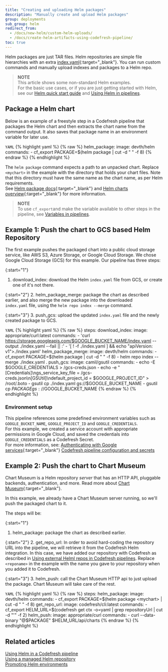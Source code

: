 ```yaml
---
title: "Creating and uploading Helm packages"
description: "Manually create and upload Helm packages"
group: deployments
sub_group: helm
redirect_from:
  - /docs/new-helm/custom-helm-uploads/
  - /docs/create-helm-artifacts-using-codefresh-pipeline/
toc: true
---
```


Helm packages are just TAR files. Helm repositories are simple file hierarchies with an extra [index.yaml](https://helm.sh/docs/developing_charts/#the-chart-repository-structure){:target="\_blank"}.
You can run custom commands and manually upload indexes and packages to a Helm repo.

>**NOTE**   
  This article shows some non-standard Helm examples.  
  For the basic use cases, or if you are just getting started with Helm, see our [Helm quick start guide]({{site.baseurl}}/docs/quick-start/ci-quick-start/deploy-with-helm/)  and [Using Helm in pipelines]({{site.baseurl}}/docs/deployments/helm/using-helm-in-codefresh-pipeline/).

## Package a Helm chart
Below is an example of a freestyle step in a Codefresh pipeline that packages the Helm chart and then extracts the chart name from the command output. It also saves that package name in an environment variable for later use.

  `YAML`
{% highlight yaml %}
{% raw %}
helm_package:
    image: devth/helm
    commands:
      - cf_export PACKAGE=$(helm package <mychart> | cut -d " " -f 8)
{% endraw %}
{% endhighlight %}

The `helm package` command expects a path to an unpacked chart. Replace `<mychart>` in the example with the directory that holds your chart files. Note that this directory must have the same name as the chart name, as per Helm requirements.<br>
See [Helm package docs](https://helm.sh/docs/helm/helm_package/){:target="_blank"} and [Helm charts overview](https://helm.sh/docs/topics/charts/){:target="_blank"} for more information.


>**NOTE**    
To use `cf_export`and make the variable available to other steps in the pipeline, see [Variables in pipelines]({{site.baseurl}}/docs/pipelines/variables/). 


## Example 1: Push the chart to GCS based Helm Repository
The first example pushes the packaged chart into a public cloud storage service, like AWS S3, Azure Storage, or Google Cloud Storage. We chose Google Cloud Storage (GCS) for this example.
Our pipeline has three steps:

{:start="1"}
1. download_index: download the Helm `index.yaml` file from GCS, or create one of it's not there.

{:start="2"}
2. helm_package_merge: package the chart as described earlier, and also merge the new package into the downloaded `index.yaml` file, using the `helm repo index --merge` command.

{:start="3"}
3. push_gcs: upload the updated `index.yaml` file and the newly created package to GCS.

  `YAML`
{% highlight yaml %}
{% raw %}
steps:
  download_index:
    image: appropriate/curl:latest
    commands:
      - 'curl https://storage.googleapis.com/$GOOGLE_BUCKET_NAME/index.yaml --output ./index.yaml --fail || :'
      - '[ ! -f ./index.yaml ] && echo "apiVersion: v1">./index.yaml'
  helm_package_merge:
    image: devth/helm
    commands:
      - cf_export PACKAGE=$(helm package <mychart> | cut -d " " -f 8)
      - helm repo index --merge ./index.yaml .
  push_gcs:
    image: camil/gsutil
    commands:
      - echo -E $GOOGLE_CREDENTIALS > /gcs-creds.json
      - echo -e "[Credentials]\ngs_service_key_file = /gcs-creds.json\n[GSUtil]\ndefault_project_id = $GOOGLE_PROJECT_ID" > /root/.boto
      - gsutil cp ./index.yaml gs://$GOOGLE_BUCKET_NAME 
      - gsutil cp $PACKAGE gs://$GOOGLE_BUCKET_NAME
{% endraw %}
{% endhighlight %}


### Environment setup

This pipeline references some predefined environment variables such as `GOOGLE_BUCKET_NAME`, `GOOGLE_PROJECT_ID` and `GOOGLE_CREDENTIALS`.  
For this example, we created a service account with appropriate permissions in Google Cloud, and saved the credentials into `GOOGLE_CREDENTIALS` as a Codefresh Secret. <br>
For more information, see:
[Authenticating with Google services](https://cloud.google.com/storage/docs/authentication#service_accounts){:target="_blank"} 
[Codefresh pipeline configuration and secrets]({{site.baseurl}}/docs/pipelines/variables/#user-defined-variables)

## Example 2: Push the chart to Chart Museum
Chart Museum is a Helm repository *server* that has an HTTP API, pluggable backends, authentication, and more. 
Read more about [Chart Museum](https://github.com/kubernetes-helm/chartmuseum){:target="_blank"}.

In this example, we already have a Chart Museum server running, so we'll push the packaged chart to it.  

The steps will be:

{:start="1"}
1. helm_package: package the chart as described earlier.

{:start="2"}
2. get_repo_url: In order to avoid hard-coding the repository URL into the pipeline, we will retrieve it from the Codefresh Helm integration. 
In this case, we have added our repository with Codefresh as described in [Using external Helml repos in Codefresh pipelines]({{site.baseurl}}/docs/deployments/helm/helm-charts-and-repositories). 
Replace `<reponame>` in the example with the name you gave to your repository when you added it to Codefresh.

{:start="3"}
3. helm_push: call the Chart Museum HTTP api to just upload the package. Chart Museum will take care of the rest.

  `YAML`
{% highlight yaml %}
{% raw %}
steps:
  helm_package:
    image: devth/helm
    commands:
      - cf_export PACKAGE=$(helm package <mychart> | cut -d " " -f 8)
  get_repo_url:
    image: codefresh/cli:latest
    commands:
      - cf_export HELM_URL=$(codefresh get ctx <reponame> -o=yaml | grep repositoryUrl | cut -d "'" -f 2)
  helm_push:
    image: appropriate/curl
    commands:
        - curl --data-binary "@$PACKAGE" $HELM_URL/api/charts
{% endraw %}
{% endhighlight %}


## Related articles
[Using Helm in a Codefresh pipeline]({{site.baseurl}}/docs/deployments/helm/using-helm-in-codefresh-pipeline/)  
[Using a managed Helm repository]({{site.baseurl}}/docs/deployments/helm/managed-helm-repository/)  
[Promoting Helm environments]({{site.baseurl}}/docs/deployments/helm/helm-environment-promotion/)
